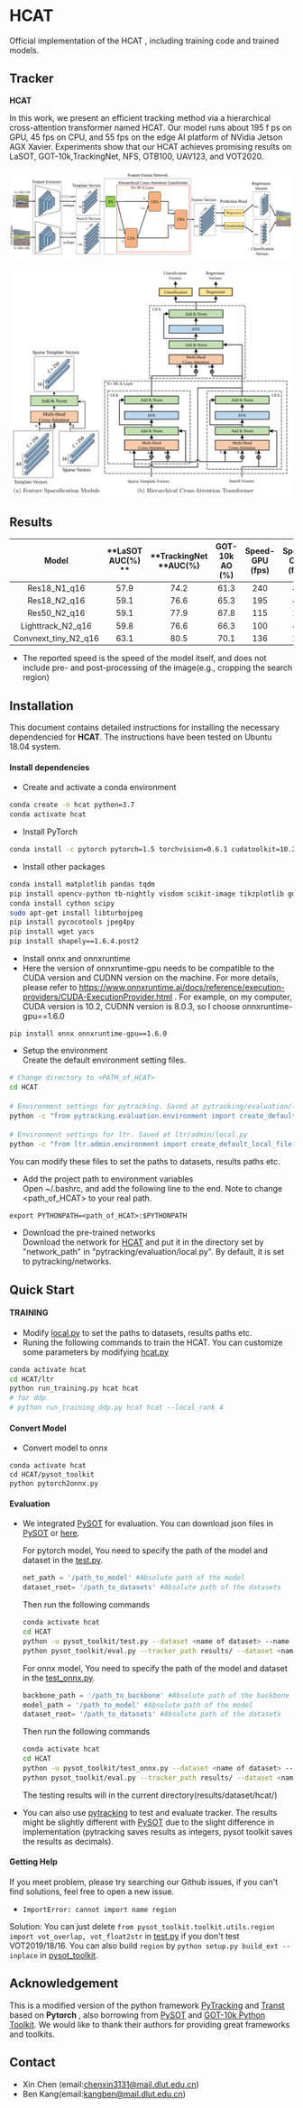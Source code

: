 # HCAT
Official implementation of the HCAT , including training code and trained models.

## Tracker

**HCAT**

In this work, we present an efficient tracking method via a hierarchical cross-attention transformer named HCAT. Our model runs about 195 f ps on GPU, 45 fps on CPU, and 55 fps on the edge AI platform of NVidia Jetson AGX Xavier. Experiments show that our HCAT achieves promising results on LaSOT, GOT-10k,TrackingNet, NFS, OTB100, UAV123, and VOT2020.

![framework](pytracking/fig/framework.png)

![FSHCAT](pytracking/fig/FSHCAT.png)

## Results

|      **Model**       | **LaSOT<br>AUC(%) ** | **TrackingNet<br>**AUC(%) | GOT-10k<br/>AO (%) | **Speed-GPU<BR>(fps)** | **Speed-CPU<BR>(fps)** | **Speed-AGX<br>(fps)** |
| :------------------: | :------------------: | :-----------------------: | :----------------: | :--------------------: | :--------------------: | :--------------------: |
|     Res18_N1_q16     |         57.9         |           74.2            |        61.3        |          240           |           46           |           69           |
|     Res18_N2_q16     |         59.1         |           76.6            |        65.3        |          195           |           45           |           55           |
|     Res50_N2_q16     |         59.1         |           77.9            |        67.8        |          115           |           22           |           42           |
|  Lighttrack_N2_q16   |         59.8         |           76.6            |        66.3        |          100           |           45           |           34           |
| Convnext_tiny_N2_q16 |         63.1         |           80.5            |        70.1        |          136           |           21           |           34           |

* The reported speed is the speed of the model itself, and does not include pre- and post-processing of the image(e.g., cropping the search region)

## Installation

This document contains detailed instructions for installing the necessary dependencied for **HCAT**. The instructions 
have been tested on Ubuntu 18.04 system.

#### Install dependencies
* Create and activate a conda environment 
```bash
conda create -n hcat python=3.7
conda activate hcat
```
* Install PyTorch
```bash
conda install -c pytorch pytorch=1.5 torchvision=0.6.1 cudatoolkit=10.2
```

* Install other packages
```bash
conda install matplotlib pandas tqdm
pip install opencv-python tb-nightly visdom scikit-image tikzplotlib gdown timm
conda install cython scipy
sudo apt-get install libturbojpeg
pip install pycocotools jpeg4py
pip install wget yacs
pip install shapely==1.6.4.post2
```
* Install onnx and onnxruntime
* Here the version of onnxruntime-gpu needs to be compatible to the CUDA  version and CUDNN version on the machine. For more details, please refer to https://www.onnxruntime.ai/docs/reference/execution-providers/CUDA-ExecutionProvider.html . For example, on my computer, CUDA version is 10.2, CUDNN version is 8.0.3, so I choose onnxruntime-gpu==1.6.0

```
pip install onnx onnxruntime-gpu==1.6.0
```



* Setup the environment                                                                                                 
  Create the default environment setting files.

```bash
# Change directory to <PATH_of_HCAT>
cd HCAT

# Environment settings for pytracking. Saved at pytracking/evaluation/local.py
python -c "from pytracking.evaluation.environment import create_default_local_file; create_default_local_file()"

# Environment settings for ltr. Saved at ltr/admin/local.py
python -c "from ltr.admin.environment import create_default_local_file; create_default_local_file()"
```
You can modify these files to set the paths to datasets, results paths etc.
* Add the project path to environment variables  
Open ~/.bashrc, and add the following line to the end. Note to change <path_of_HCAT> to your real path.
```
export PYTHONPATH=<path_of_HCAT>:$PYTHONPATH
```
* Download the pre-trained networks  
  Download the network for [HCAT](https://drive.google.com/drive/folders/1kcYIb1WMDWo6_96cfN2YwpijcJZp1CIJ?usp=sharing) and put it in the directory set by "network_path" in "pytracking/evaluation/local.py". By default, it is set to pytracking/networks.

## Quick Start

#### TRAINING
* Modify [local.py](ltr/admin/local.py) to set the paths to datasets, results paths etc.
* Runing the following commands to train the HCAT. You can customize some parameters by modifying [hcat.py](ltr/train_settings/hcat/hcat.py)
```bash
conda activate hcat
cd HCAT/ltr
python run_training.py hcat hcat 
# for ddp
# python run_training_ddp.py hcat hcat --local_rank 4
```

#### Convert Model

* Convert model to onnx

```
conda activate hcat
cd HCAT/pysot_toolkit
python pytorch2onnx.py
```



#### Evaluation

* We integrated [PySOT](https://github.com/STVIR/pysot) for evaluation. You can download json files in [PySOT](https://github.com/STVIR/pysot) or [here](https://drive.google.com/file/d/1PItNIOkui0iGCRglgsZPZF1-hkmj7vyv/view?usp=sharing).

  For pytorch model,  You need to specify the path of the model and dataset in the [test.py](pysot_toolkit/test.py ).
    ```python
    net_path = '/path_to_model' #Absolute path of the model
    dataset_root= '/path_to_datasets' #Absolute path of the datasets
    ```

    Then run the following commands

    ```bash
    conda activate hcat
    cd HCAT
    python -u pysot_toolkit/test.py --dataset <name of dataset> --name 'HCAT' #test tracker #test tracker
    python pysot_toolkit/eval.py --tracker_path results/ --dataset <name of dataset> --num 1 --tracker_prefix 'hcat' #eval tracker
    ```

  For onnx model,  You need to specify the path of the model and dataset in the [test_onnx.py](pysot_toolkit/test_onnx.py ).

    ```python
  backbone_path = '/path_to_backbone' #Absolute path of the backbone
  model_path = '/path_to_model' #Absolute path of the model
  dataset_root= '/path_to_datasets' #Absolute path of the datasets
    ```

    Then run the following commands

    ```bash
  conda activate hcat
  cd HCAT
  python -u pysot_toolkit/test_onnx.py --dataset <name of dataset> --name 'HCAT' #test tracker #test tracker
  python pysot_toolkit/eval.py --tracker_path results/ --dataset <name of dataset> --num 1 --tracker_prefix 'hcat' #eval tracker
    ```

  The testing results will in the current directory(results/dataset/hcat/)

* You can also use [pytracking](https://github.com/chenxin-dlut/HCAT/blob/main/pytracking) to test and evaluate tracker. The results might be slightly different with [PySOT](https://github.com/STVIR/pysot) due to the slight difference in implementation (pytracking saves  results as integers, pysot toolkit saves the results as decimals).

#### Getting Help

If you meet problem, please try searching our Github issues, if you can't find solutions, feel free to open a new issue.

- `ImportError: cannot import name region`

Solution: You can just delete `from pysot_toolkit.toolkit.utils.region import vot_overlap, vot_float2str` in [test.py](https://github.com/chenxin-dlut/HCAT/blob/main/pysot_toolkit/test.py) if you don't test VOT2019/18/16. You can also build `region` by `python setup.py build_ext --inplace` in [pysot_toolkit](https://github.com/chenxin-dlut/HCAT/blob/main/pysot_toolkit).

## Acknowledgement

This is a modified version of the python framework [PyTracking](https://github.com/visionml/pytracking)  and  [Transt](https://github.com/chenxin-dlut/TransT) based on **Pytorch** , also borrowing from [PySOT](https://github.com/STVIR/pysot) and [GOT-10k Python Toolkit](https://github.com/got-10k/toolkit). We would like to thank their authors for providing great frameworks and toolkits.
## Contact

* Xin Chen (email:chenxin3131@mail.dlut.edu.cn)
* Ben Kang(email:kangben@mail.dlut.edu.cn)